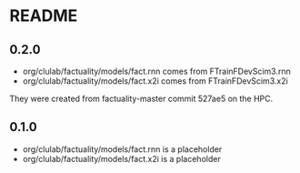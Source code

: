 # README

## 0.2.0
* org/clulab/factuality/models/fact.rnn comes from FTrainFDevScim3.rnn
* org/clulab/factuality/models/fact.x2i comes from FTrainFDevScim3.x2i

They were created from factuality-master commit 527ae5 on the HPC.

## 0.1.0
* org/clulab/factuality/models/fact.rnn is a placeholder
* org/clulab/factuality/models/fact.x2i is a placeholder
